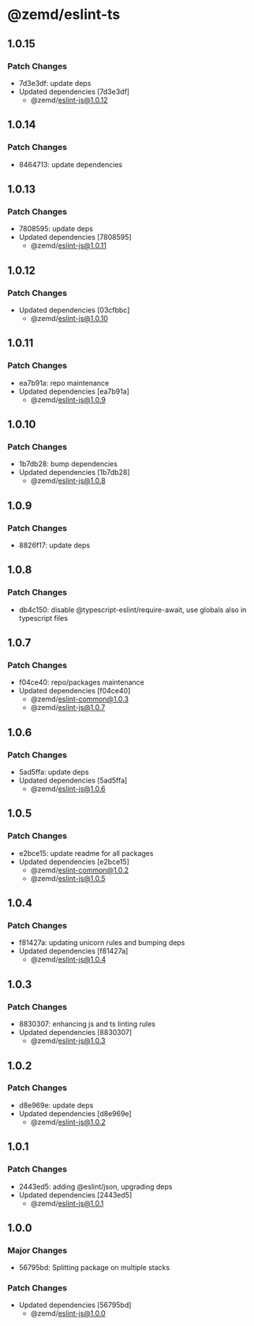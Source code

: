 # @zemd/eslint-ts

## 1.0.15

### Patch Changes

- 7d3e3df: update deps
- Updated dependencies [7d3e3df]
  - @zemd/eslint-js@1.0.12

## 1.0.14

### Patch Changes

- 8464713: update dependencies

## 1.0.13

### Patch Changes

- 7808595: update deps
- Updated dependencies [7808595]
  - @zemd/eslint-js@1.0.11

## 1.0.12

### Patch Changes

- Updated dependencies [03cfbbc]
  - @zemd/eslint-js@1.0.10

## 1.0.11

### Patch Changes

- ea7b91a: repo maintenance
- Updated dependencies [ea7b91a]
  - @zemd/eslint-js@1.0.9

## 1.0.10

### Patch Changes

- 1b7db28: bump dependencies
- Updated dependencies [1b7db28]
  - @zemd/eslint-js@1.0.8

## 1.0.9

### Patch Changes

- 8826f17: update deps

## 1.0.8

### Patch Changes

- db4c150: disable @typescript-eslint/require-await, use globals also in typescript files

## 1.0.7

### Patch Changes

- f04ce40: repo/packages maintenance
- Updated dependencies [f04ce40]
  - @zemd/eslint-common@1.0.3
  - @zemd/eslint-js@1.0.7

## 1.0.6

### Patch Changes

- 5ad5ffa: update deps
- Updated dependencies [5ad5ffa]
  - @zemd/eslint-js@1.0.6

## 1.0.5

### Patch Changes

- e2bce15: update readme for all packages
- Updated dependencies [e2bce15]
  - @zemd/eslint-common@1.0.2
  - @zemd/eslint-js@1.0.5

## 1.0.4

### Patch Changes

- f81427a: updating unicorn rules and bumping deps
- Updated dependencies [f81427a]
  - @zemd/eslint-js@1.0.4

## 1.0.3

### Patch Changes

- 8830307: enhancing js and ts linting rules
- Updated dependencies [8830307]
  - @zemd/eslint-js@1.0.3

## 1.0.2

### Patch Changes

- d8e969e: update deps
- Updated dependencies [d8e969e]
  - @zemd/eslint-js@1.0.2

## 1.0.1

### Patch Changes

- 2443ed5: adding @eslint/json, upgrading deps
- Updated dependencies [2443ed5]
  - @zemd/eslint-js@1.0.1

## 1.0.0

### Major Changes

- 56795bd: Splitting package on multiple stacks

### Patch Changes

- Updated dependencies [56795bd]
  - @zemd/eslint-js@1.0.0

